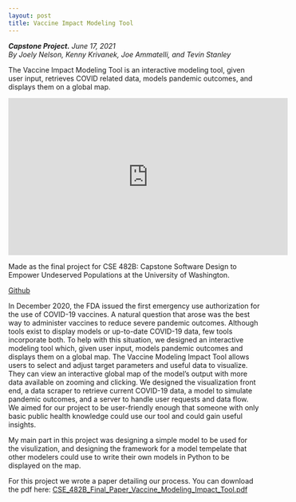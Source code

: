 ```yaml
---
layout: post
title: Vaccine Impact Modeling Tool
---
```

***Capstone Project.*** *June 17, 2021*
<br>
*By Joely Nelson, Kenny Krivanek, Joe Ammatelli, and Tevin Stanley*

The Vaccine Impact Modeling Tool is an interactive modeling tool, given user input, retrieves COVID related data, models pandemic outcomes, and displays them on a global map.

<iframe width="560" height="315" src="https://www.youtube.com/embed/ePIrc7szvMk" title="YouTube video player" frameborder="0" allow="accelerometer; autoplay; clipboard-write; encrypted-media; gyroscope; picture-in-picture" allowfullscreen></iframe>

Made as the final project for CSE 482B: Capstone Software Design to Empower Undeserved Populations at the University of Washington.

[Github](https://github.com/joely-nelson/VaccineModelingTool)

<!-- more -->
In December 2020, the FDA issued the first emergency use authorization for the use of COVID-19 vaccines. A natural question that arose was the best way to administer vaccines to reduce severe pandemic outcomes. Although tools exist to display models or up-to-date COVID-19 data, few tools incorporate both. To help with this situation, we designed an interactive modeling tool which, given user input, models pandemic outcomes and displays them on a global map. The Vaccine Modeling Impact Tool allows users to select and adjust target parameters and useful data to visualize. They can view an interactive global map of the model’s output with more data available on zooming and clicking. We designed the visualization front end, a data scraper to retrieve current COVID-19 data, a model to simulate pandemic outcomes, and a server to handle user requests and data flow. We aimed for our project to be user-friendly enough that someone with only basic public health knowledge could use our tool and could gain useful insights.

My main part in this project was designing a simple model to be used for the visulization, and designing the framework for a model tempelate that other modelers could use to write their own models in Python to be displayed on the map.

For this project we wrote a paper detailing our process. You can download the pdf here: [CSE_482B_Final_Paper_Vaccine_Modeling_Impact_Tool.pdf](../documents/CSE_482B_Final_Paper_Vaccine_Modeling_Impact_Tool.pdf)

